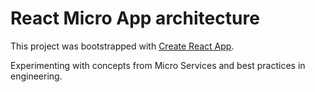 # React Micro App architecture

This project was bootstrapped with [Create React App](https://github.com/facebook/create-react-app).

Experimenting with concepts from Micro Services and best practices in engineering.
